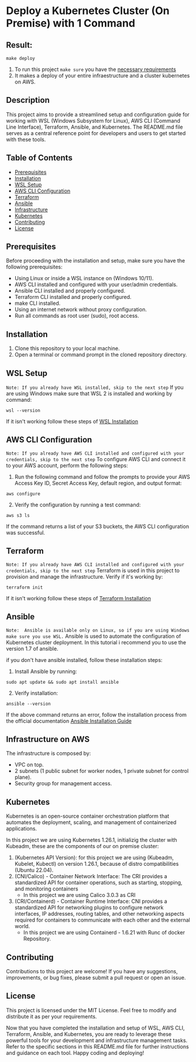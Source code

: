 # Deploy a Kubernetes Cluster (On Premise) with 1 Command

## Result:

```shell
make deploy
```

1. To run this project `make sure` you have the [necessary requirements](#Prerequisites)
2. It makes a deploy of your entire infraestructure and a cluster kubernetes on AWS.

## Description

This project aims to provide a streamlined setup and configuration guide for working with WSL (Windows Subsystem for Linux), AWS CLI (Command Line Interface), Terraform, Ansible, and Kubernetes. The README.md file serves as a central reference point for developers and users to get started with these tools.

## Table of Contents

- [Prerequisites](#Prerequisites)
- [Installation](#Installation)
- [WSL Setup](#WSL-Setup)
- [AWS CLI Configuration](#AWS-CLI-Configuration)
- [Terraform](#Terraform)
- [Ansible](#Ansible)
- [Infrastructure](#Infrastructure-on-AWS)
- [Kubernetes](#Kubernetes)
- [Contributing](#Contributing)
- [License](#License)

## Prerequisites

Before proceeding with the installation and setup, make sure you have the following prerequisites:

- Using Linux or inside a WSL instance on (Windows 10/11).
- AWS CLI installed and configured with your user/admin credentials.
- Ansible CLI installed and properly configured.
- Terraform CLI installed and properly configured.
- make CLI installed.
- Using an internet network without proxy configuration.
- Run all commands as root user (sudo), root access.

## Installation

1. Clone this repository to your local machine.
2. Open a terminal or command prompt in the cloned repository directory.

## WSL Setup

`Note: If you already have WSL installed, skip to the next step`
If you are using Windows make sure that WSL 2 is installed and working by command:

```shell
wsl --version
```

If it isn't working follow these steps of [WSL Installation](https://learn.microsoft.com/en-us/windows/wsl/install)

## AWS CLI Configuration

`Note: If you already have AWS CLI installed and configured with your credentials, skip to the next step`
To configure AWS CLI and connect it to your AWS account, perform the following steps:

1. Run the following command and follow the prompts to provide your AWS Access Key ID, Secret Access Key, default region, and output format:

```shell
aws configure
```

2. Verify the configuration by running a test command:

```shell
aws s3 ls
```

If the command returns a list of your S3 buckets, the AWS CLI configuration was successful.

## Terraform

`Note: If you already have AWS CLI installed and configured with your credentials, skip to the next step`
Terraform is used in this project to provision and manage the infrastructure. 
Verify if it's working by:

```shell
terraform init
```

If it isn't working follow these steps of [Terraform Installation](https://developer.hashicorp.com/terraform/tutorials/aws-get-started/install-cli?in=terraform%2Faws-get-started)

## Ansible

`Note:  Ansible is available only on Linux, so if you are using Windows make sure you use WSL.`
Ansible is used to automate the configuration of Kubernetes cluster deployment.
In this tutorial i recommend you to use the version 1.7 of ansible.

if you don't have ansible installed, follow these installation steps:

1. Install Ansible by running:

```shell
sudo apt update && sudo apt install ansible
```

2. Verify installation:

```shell
ansible --version
```

If the above command returns an error, follow the installation process from the official documentation [Ansible Installation Guide](https://docs.ansible.com/ansible/latest/installation_guide/intro_installation.html#installing-ansible-on-linux)



## Infrastructure on AWS

The infrastructure is composed by:
- VPC on top.
- 2 subnets (1 public subnet for worker nodes, 1 private subnet for control plane).
- Security group for management access.

## Kubernetes

Kubernetes is an open-source container orchestration platform that automates the deployment, scaling, and management of containerized applications.

In this project we are using Kubernetes 1.26.1, initializig the cluster with Kubeadm, these are the components of our on premise cluster:

1. (Kubernetes API Version): for this project we are using (Kubeadm, Kubelet, Kubectl) on version 1.26.1, because of distro compatibilities (Ubuntu 22.04).
2. (CNI/Calico) - Container Network Interface: The CRI provides a standardized API for container operations, such as starting, stopping, and monitoring containers
    - In this project we are using Calico 3.0.3 as CRI
3. (CRI/Containerd) - Container Runtime Interface: CNI provides a standardized API for networking plugins to configure network interfaces, IP addresses, routing tables, and other networking aspects required for containers to communicate with each other and the external world.
    - In this project we are using Containerd - 1.6.21 with Runc of docker Repository.

## Contributing

Contributions to this project are welcome! 
If you have any suggestions, improvements, or bug fixes, please submit a pull request or open an issue.

## License

This project is licensed under the MIT License. Feel free to modify and distribute it as per your requirements.

Now that you have completed the installation and setup of WSL, AWS CLI, Terraform, Ansible, and Kubernetes, you are ready to leverage these powerful tools for your development and infrastructure management tasks. Refer to the specific sections in this README.md file for further instructions and guidance on each tool. Happy coding and deploying!
